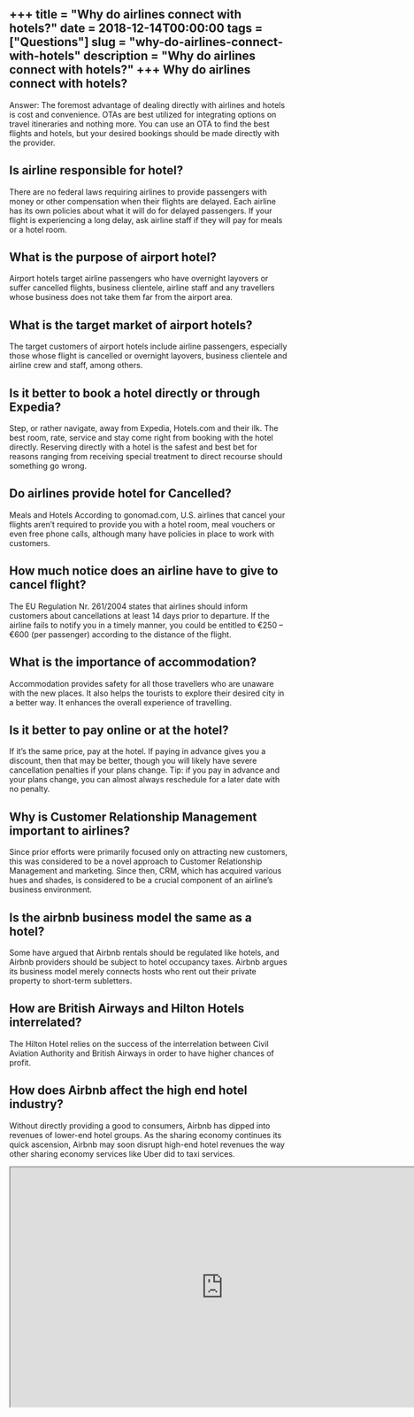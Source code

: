 +++
title = "Why do airlines connect with hotels?"
date = 2018-12-14T00:00:00
tags = ["Questions"]
slug = "why-do-airlines-connect-with-hotels"
description = "Why do airlines connect with hotels?"
+++
Why do airlines connect with hotels?
------------------------------------

Answer: The foremost advantage of dealing directly with airlines and hotels is cost and convenience. OTAs are best utilized for integrating options on travel itineraries and nothing more. You can use an OTA to find the best flights and hotels, but your desired bookings should be made directly with the provider.

Is airline responsible for hotel?
---------------------------------

There are no federal laws requiring airlines to provide passengers with money or other compensation when their flights are delayed. Each airline has its own policies about what it will do for delayed passengers. If your flight is experiencing a long delay, ask airline staff if they will pay for meals or a hotel room.

What is the purpose of airport hotel?
-------------------------------------

Airport hotels target airline passengers who have overnight layovers or suffer cancelled flights, business clientele, airline staff and any travellers whose business does not take them far from the airport area.

What is the target market of airport hotels?
--------------------------------------------

The target customers of airport hotels include airline passengers, especially those whose flight is cancelled or overnight layovers, business clientele and airline crew and staff, among others.

Is it better to book a hotel directly or through Expedia?
---------------------------------------------------------

Step, or rather navigate, away from Expedia, Hotels.com and their ilk. The best room, rate, service and stay come right from booking with the hotel directly. Reserving directly with a hotel is the safest and best bet for reasons ranging from receiving special treatment to direct recourse should something go wrong.

Do airlines provide hotel for Cancelled?
----------------------------------------

Meals and Hotels According to gonomad.com, U.S. airlines that cancel your flights aren’t required to provide you with a hotel room, meal vouchers or even free phone calls, although many have policies in place to work with customers.

How much notice does an airline have to give to cancel flight?
--------------------------------------------------------------

The EU Regulation Nr. 261/2004 states that airlines should inform customers about cancellations at least 14 days prior to departure. If the airline fails to notify you in a timely manner, you could be entitled to €250 – €600 (per passenger) according to the distance of the flight.

What is the importance of accommodation?
----------------------------------------

Accommodation provides safety for all those travellers who are unaware with the new places. It also helps the tourists to explore their desired city in a better way. It enhances the overall experience of travelling.

Is it better to pay online or at the hotel?
-------------------------------------------

If it’s the same price, pay at the hotel. If paying in advance gives you a discount, then that may be better, though you will likely have severe cancellation penalties if your plans change. Tip: if you pay in advance and your plans change, you can almost always reschedule for a later date with no penalty.

Why is Customer Relationship Management important to airlines?
--------------------------------------------------------------

Since prior efforts were primarily focused only on attracting new customers, this was considered to be a novel approach to Customer Relationship Management and marketing. Since then, CRM, which has acquired various hues and shades, is considered to be a crucial component of an airline’s business environment.

Is the airbnb business model the same as a hotel?
-------------------------------------------------

Some have argued that Airbnb rentals should be regulated like hotels, and Airbnb providers should be subject to hotel occupancy taxes. Airbnb argues its business model merely connects hosts who rent out their private property to short-term subletters.

How are British Airways and Hilton Hotels interrelated?
-------------------------------------------------------

The Hilton Hotel relies on the success of the interrelation between Civil Aviation Authority and British Airways in order to have higher chances of profit.

How does Airbnb affect the high end hotel industry?
---------------------------------------------------

Without directly providing a good to consumers, Airbnb has dipped into revenues of lower-end hotel groups. As the sharing economy continues its quick ascension, Airbnb may soon disrupt high-end hotel revenues the way other sharing economy services like Uber did to taxi services.

<iframe allow="accelerometer; autoplay; clipboard-write; encrypted-media; gyroscope; picture-in-picture" allowfullscreen="" class="__youtube_prefs__  epyt-is-override  no-lazyload" data-no-lazy="1" data-origheight="433" data-origwidth="770" data-skipgform_ajax_framebjll="" height="433" id="_ytid_24995" loading="lazy" src="https://www.youtube.com/embed/jy88ejZrPWw?enablejsapi=1&autoplay=0&cc_load_policy=0&cc_lang_pref=&iv_load_policy=1&loop=0&modestbranding=0&rel=1&fs=1&playsinline=0&autohide=2&theme=dark&color=red&controls=1&" title="YouTube player" width="770"></iframe>